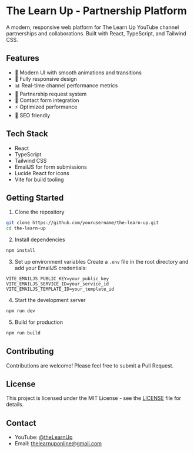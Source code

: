 # The Learn Up - Partnership Platform

A modern, responsive web platform for The Learn Up YouTube channel partnerships and collaborations. Built with React, TypeScript, and Tailwind CSS.

## Features

- 🎨 Modern UI with smooth animations and transitions
- 📱 Fully responsive design
- 📊 Real-time channel performance metrics
- 🤝 Partnership request system
- 💬 Contact form integration
- ⚡ Optimized performance
- 🎯 SEO friendly

## Tech Stack

- React
- TypeScript
- Tailwind CSS
- EmailJS for form submissions
- Lucide React for icons
- Vite for build tooling

## Getting Started

1. Clone the repository
```bash
git clone https://github.com/yourusername/the-learn-up.git
cd the-learn-up
```

2. Install dependencies
```bash
npm install
```

3. Set up environment variables
Create a `.env` file in the root directory and add your EmailJS credentials:
```env
VITE_EMAILJS_PUBLIC_KEY=your_public_key
VITE_EMAILJS_SERVICE_ID=your_service_id
VITE_EMAILJS_TEMPLATE_ID=your_template_id
```

4. Start the development server
```bash
npm run dev
```

5. Build for production
```bash
npm run build
```

## Contributing

Contributions are welcome! Please feel free to submit a Pull Request.

## License

This project is licensed under the MIT License - see the [LICENSE](LICENSE) file for details.

## Contact

- YouTube: [@theLearnUp](https://www.youtube.com/@theLearnUp)
- Email: thelearnuponline@gmail.com 